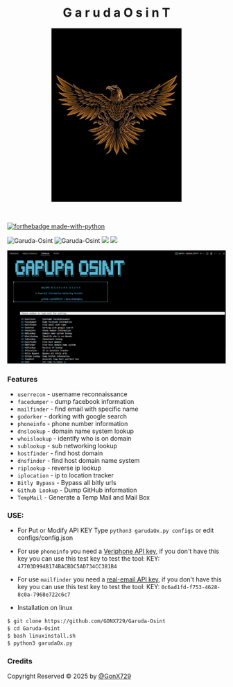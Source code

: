 <h1 align="center">G a r u d a  O s i n T</h1>

<p align="center">
  <img src="https://github.com/GONX729/Garuda-Osint/blob/main/image/Garuddda.jpg?raw=true" alt="Garuda Logo" width="300"/>
</p>


<br>

[![forthebadge made-with-python](http://ForTheBadge.com/images/badges/made-with-python.svg)](https://www.python.org/)


<img title="Garuda-Osint" src="https://img.shields.io/badge/CODENAME%20-GarudaOsint-GarudaOsint?colorA=grey&colorB=green&style=for-the-badge"> <img title="Garuda-Osint" src="https://img.shields.io/badge/VERSION%20-1.0-SCRIPT?colorA=grey&colorB=green&style=for-the-badge"> <img src="https://img.shields.io/badge/Visual%20Studio%20Code-0078d7.svg?style=for-the-badge&logo=visual-studio-code&logoColor=white">
<img src="https://img.shields.io/badge/github-%23121011.svg?style=for-the-badge&logo=github&logoColor=white"/>


<img src="https://github.com/Gonx729/Garuda-Osint/blob/main/image/Output.png">

### Features
- ```userrecon```    - username reconnaissance
- ```facedumper```   - dump facebook information
- ```mailfinder``` - find email with specific name
- ```godorker``` - dorking with google search
- ```phoneinfo``` - phone number information
- ```dnslookup``` - domain name system lookup
- ```whoislookup``` - identify who is on domain
- ```sublookup``` - sub networking lookup
- ```hostfinder``` - find host domain
- ```dnsfinder``` - find host domain name system
- ```riplookup``` - reverse ip lookup
- ```iplocation``` - ip to location tracker
- ```Bitly Bypass``` - Bypass all bitly urls 
- ```Github Lookup``` -  Dump GitHub information 
- ```TempMail``` - Generate a Temp Mail and Mail Box 

### USE:
  - For Put or Modify API KEY Type ```python3 garudaOx.py configs``` or edit configs/config.json
  - For use ```phoneinfo``` you need a [Veriphone API key](https://veriphone.io/), if you don't have this key you can use this test key to test the tool: KEY: ```47703D994B174BACBDC5AD734CC381B4```
  - For use ```mailfinder``` you need a [real-email API key](https://isitarealemail.com/), if you don't have this key you can use this test key to test the tool: KEY: ```0c6ad1fd-f753-4628-8c0a-7968e722c6c7```

- Installation on linux
```bash
$ git clone https://github.com/GONX729/Garuda-Osint
$ cd Garuda-Osint
$ bash linuxinstall.sh
$ python3 garudaOx.py
```

### Credits
Copyright Reserved © 2025 by <a href="https://www.instagram.com/cypherxelites/">@GonX729</a>

